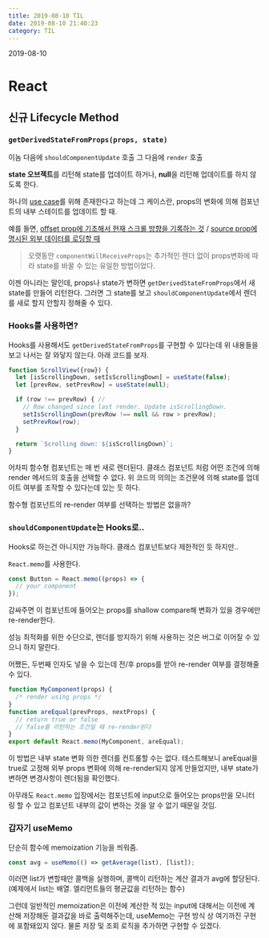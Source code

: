 ```yaml
---
title: 2019-08-10 TIL
date: 2019-08-10 21:40:23
category: TIL
---
```


2019-08-10

# React

## 신규 Lifecycle Method

### `getDerivedStateFromProps(props, state)`

이놈 다음에 `shouldComponentUpdate` 호출
그 다음에 `render` 호출

**state 오브젝트**를 리턴해 state를 업데이트 하거나,
**null**을 리턴해 업데이트를 하지 않도록 한다.

하나의 [use case]([https://reactjs.org/blog/2018/06/07/you-probably-dont-need-derived-state.html#when-to-use-derived-state](https://reactjs.org/blog/2018/06/07/you-probably-dont-need-derived-state.html#when-to-use-derived-state))를 위해 존재한다고 하는데 그 케이스란,
props의 변화에 의해 컴포넌트의 내부 스테이트를 업데이트 할 때.

예를 들면, [offset prop에 기초해서 현재 스크롤 방향을 기록하는 것]([https://reactjs.org/blog/2018/03/27/update-on-async-rendering.html#updating-state-based-on-props](https://reactjs.org/blog/2018/03/27/update-on-async-rendering.html#updating-state-based-on-props)) / [source prop에 명시된 외부 데이터를 로딩할 때]([https://reactjs.org/blog/2018/03/27/update-on-async-rendering.html#fetching-external-data-when-props-change](https://reactjs.org/blog/2018/03/27/update-on-async-rendering.html#fetching-external-data-when-props-change))

> 오랫동안 `componentWillReceiveProps`는 추가적인 렌더 없이 props변화에 따라 state를 바꿀 수 있는 유일한 방법이었다.

이젠 아니라는 말인데,
props나 state가 변하면 `getDerivedStateFromProps`에서 새 state를 만들어 리턴한다.
그러면 그 state를 보고 `shouldComponentUpdate`에서 렌더를 새로 할지 안할지 정해줄 수 있다.

### Hooks를 사용하면?

Hooks를 사용해서도 `getDerivedStateFromProps`를 구현할 수 있다는데 위 내용들을 보고 나서는 잘 와닿지 않는다. 아래 코드를 보자.

```javascript
function ScrollView({row}) {
  let [isScrollingDown, setIsScrollingDown] = useState(false);
  let [prevRow, setPrevRow] = useState(null);

  if (row !== prevRow) { // 
    // Row changed since last render. Update isScrollingDown.
    setIsScrollingDown(prevRow !== null && row > prevRow);
    setPrevRow(row);
  }

  return `Scrolling down: ${isScrollingDown}`;
}
```
어차피 함수형 컴포넌트는 매 번 새로 렌더된다. 클래스 컴포넌트 처럼 어떤 조건에 의해 render 메서드의 호출을 선택할 수 없다. 위 코드의 의의는 조건문에 의해 state를 업데이트 여부를 조작할 수 있다는데 있는 듯 하다.

함수형 컴포넌트의 re-render 여부를 선택하는 방법은 없을까?

### `shouldComponentUpdate`는 Hooks로..

Hooks로 하는건 아니지만 가능하다. 클래스 컴포넌트보다 제한적인 듯 하지만..

`React.memo`를 사용한다.

```javascript
const Button = React.memo((props) => {
  // your component
});
```

감싸주면 이 컴포넌트에 들어오는 props를 shallow compare해 변화가 있을 경우에만 re-render한다.

성능 최적화를 위한 수단으로, 렌더를 방지하기 위해 사용하는 것은 버그로 이어질 수 있으니 하지 말란다.

어쨌든, 두번째 인자도 넣을 수 있는데 전/후 props를 받아 re-render 여부를 결정해줄 수 있다.

```javascript
function MyComponent(props) {
  /* render using props */
}
function areEqual(prevProps, nextProps) {
  // return true or false
  // false를 리턴하는 조건일 때 re-render된다
}
export default React.memo(MyComponent, areEqual);
```

이 방법은 내부 state 변화 의한 렌더를 컨트롤할 수는 없다.
테스트해보니 areEqual을 true로 고정해 외부 props 변화에 의해 re-render되지 않게 만들었지만, 내부 state가 변하면 변경사항이 렌더됨을 확인했다.

아무래도 `React.memo` 입장에서는 컴포넌트에 input으로 들어오는 props만을 모니터링 할 수 있고 컴포넌트 내부의 값이 변하는 것을 알 수 없기 때문일 것임.


### 갑자기 useMemo

단순히 함수에 memoization 기능을 씌워줌.

```javascript
const avg = useMemo(() => getAverage(list), [list]);
```

이러면 list가 변할때만 콜백을 실행하며, 콜백이 리턴하는 계산 결과가 avg에 할당된다. (예제에서 list는 배열. 엘리먼트들의 평균값을 리턴하는 함수)

그런데 일반적인 memoization은 이전에 계산한 적 있는 input에 대해서는 이전에 계산해 저장해둔 결과값을 바로 출력해주는데, useMemo는 구현 방식 상 여기까진 구현에 포함돼있지 않다. 물론 저장 및 조회 로직을 추가하면 구현할 수 있겠다.


